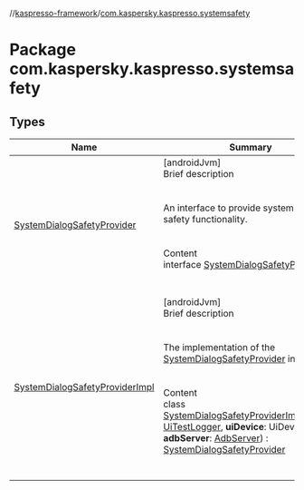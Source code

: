 //[kaspresso-framework](../index.md)/[com.kaspersky.kaspresso.systemsafety](index.md)



# Package com.kaspersky.kaspresso.systemsafety  


## Types  
  
|  Name|  Summary| 
|---|---|
| [SystemDialogSafetyProvider](-system-dialog-safety-provider/index.md)| [androidJvm]  <br>Brief description  <br><br><br>An interface to provide system dialog safety functionality.<br><br>  <br>Content  <br>interface [SystemDialogSafetyProvider](-system-dialog-safety-provider/index.md)  <br><br><br>
| [SystemDialogSafetyProviderImpl](-system-dialog-safety-provider-impl/index.md)| [androidJvm]  <br>Brief description  <br><br><br>The implementation of the [SystemDialogSafetyProvider](-system-dialog-safety-provider/index.md) interface.<br><br>  <br>Content  <br>class [SystemDialogSafetyProviderImpl](-system-dialog-safety-provider-impl/index.md)(**logger**: [UiTestLogger](../com.kaspersky.kaspresso.logger/-ui-test-logger/index.md), **uiDevice**: UiDevice, **adbServer**: [AdbServer](../com.kaspersky.kaspresso.device.server/-adb-server/index.md)) : [SystemDialogSafetyProvider](-system-dialog-safety-provider/index.md)  <br><br><br>

